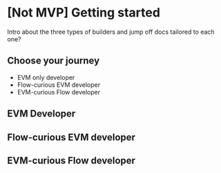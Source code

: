 # [Not MVP] Getting started 

Intro about the three types of builders and jump off docs tailored to each one?

## Choose your journey

* EVM only developer
* Flow-curious EVM developer
* EVM-curious Flow developer 

## EVM Developer


## Flow-curious EVM developer


## EVM-curious Flow developer 